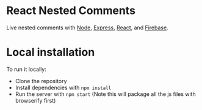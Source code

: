 # React Nested Comments
Live nested comments with [Node](http://nodejs.org/), [Express](http://expressjs.com/), [React](http://facebook.github.io/react/), and [Firebase](https://www.firebase.com/).

# Local installation
To run it locally:
* Clone the repository
* Install dependencies with ```npm install```
* Run the server with ```npm start``` (Note this will package all the js files with browserify first)

